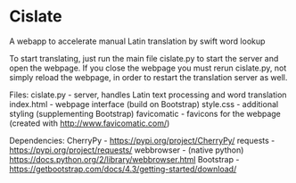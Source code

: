 # Cislate
A webapp to accelerate manual Latin translation by swift word lookup

To start translating, just run the main file cislate.py to start the server and open the webpage. If you close the webpage you must rerun cislate.py, not simply reload the webpage, in order to restart the translation server as well.

Files:
cislate.py - server, handles Latin text processing and word translation
index.html - webpage interface (build on Bootstrap)
style.css - additional styling (supplementing Bootstrap)
favicomatic - favicons for the webpage (created with http://www.favicomatic.com/)

Dependencies:
CherryPy - https://pypi.org/project/CherryPy/
requests - https://pypi.org/project/requests/
webbrowser - (native python) https://docs.python.org/2/library/webbrowser.html
Bootstrap - https://getbootstrap.com/docs/4.3/getting-started/download/
